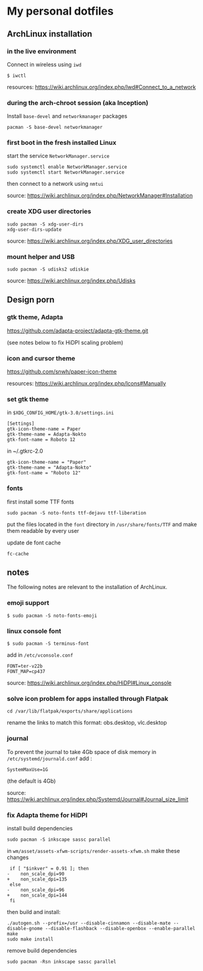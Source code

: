 # My personal dotfiles

## ArchLinux installation

### in the live environment
Connect in wireless using `iwd`
```
$ iwctl
```
resources: https://wiki.archlinux.org/index.php/Iwd#Connect_to_a_network

### during the arch-chroot session (aka Inception)
Install `base-devel` and `networkmanager` packages
```
pacman -S base-devel networkmanager
```

### first boot in the fresh installed Linux
start the service `NetworkManager.service`
```
sudo systemctl enable NetworkManager.service
sudo systemctl start NetworkManager.service
```
then connect to a network using `nmtui`

source: https://wiki.archlinux.org/index.php/NetworkManager#Installation

### create XDG user directories
```
sudo pacman -S xdg-user-dirs
xdg-user-dirs-update
```

source: https://wiki.archlinux.org/index.php/XDG_user_directories

### mount helper and USB
```
sudo pacman -S udisks2 udiskie
```

source: https://wiki.archlinux.org/index.php/Udisks


## Design porn

### gtk theme, Adapta
https://github.com/adapta-project/adapta-gtk-theme.git

(see notes below to fix HiDPI scaling problem)

### icon and cursor theme
https://github.com/snwh/paper-icon-theme

resources: https://wiki.archlinux.org/index.php/Icons#Manually

### set gtk theme
in `$XDG_CONFIG_HOME/gtk-3.0/settings.ini`
```
[Settings]
gtk-icon-theme-name = Paper
gtk-theme-name = Adapta-Nokto
gtk-font-name = Roboto 12
```
in ~/.gtkrc-2.0
```
gtk-icon-theme-name = "Paper"
gtk-theme-name = "Adapta-Nokto"
gtk-font-name = "Roboto 12"
```

### fonts

first install some TTF fonts
```
sudo pacman -S noto-fonts ttf-dejavu ttf-liberation
```
put the files located in the `font` directory in `/usr/share/fonts/TTF` and make them readable by every user

update de font cache
```
fc-cache
```

## notes

The following notes are relevant to the installation of ArchLinux.

### emoji support
```
$ sudo pacman -S noto-fonts-emoji
```

### linux console font
```
$ sudo pacman -S terminus-font
```
add in `/etc/vconsole.conf`
```
FONT=ter-v22b
FONT_MAP=cp437
```

source: https://wiki.archlinux.org/index.php/HiDPI#Linux_console

### solve icon problem for apps installed through Flatpak
```
cd /var/lib/flatpak/exports/share/applications
```
rename the links to match this format: obs.desktop, vlc.desktop

### journal
To prevent the journal to take 4Gb space of disk memory in `/etc/systemd/journald.conf` add :
```
SystemMaxUse=1G
```
(the default is 4Gb)

source: https://wiki.archlinux.org/index.php/Systemd/Journal#Journal_size_limit

### fix Adapta theme for HiDPI
install build dependencies
```
sudo pacman -S inkscape sassc parallel
```
in `wm/asset/assets-xfwm-scripts/render-assets-xfwm.sh` make these changes
```
 if [ "$inkver" = 0.91 ]; then
-    non_scale_dpi=90
+    non_scale_dpi=135
 else
-    non_scale_dpi=96
+    non_scale_dpi=144
 fi
```
then build and install:
```
./autogen.sh --prefix=/usr --disable-cinnamon --disable-mate --disable-gnome --disable-flashback --disable-openbox --enable-parallel
make
sudo make install
```
remove build dependencies
```
sudo pacman -Rsn inkscape sassc parallel
```

